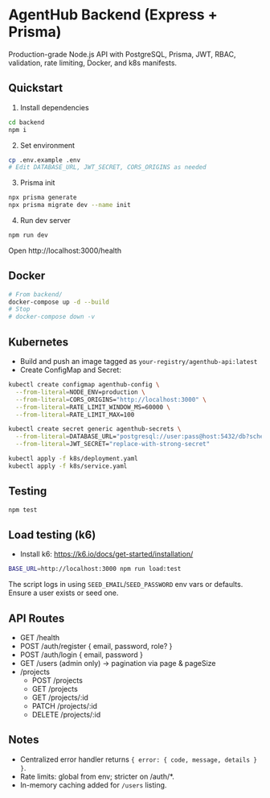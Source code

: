 # AgentHub Backend (Express + Prisma)

Production-grade Node.js API with PostgreSQL, Prisma, JWT, RBAC, validation, rate limiting, Docker, and k8s manifests.

## Quickstart

1) Install dependencies

```bash
cd backend
npm i
```

2) Set environment

```bash
cp .env.example .env
# Edit DATABASE_URL, JWT_SECRET, CORS_ORIGINS as needed
```

3) Prisma init

```bash
npx prisma generate
npx prisma migrate dev --name init
```

4) Run dev server

```bash
npm run dev
```

Open http://localhost:3000/health

## Docker

```bash
# From backend/
docker-compose up -d --build
# Stop
# docker-compose down -v
```

## Kubernetes

- Build and push an image tagged as `your-registry/agenthub-api:latest`
- Create ConfigMap and Secret:

```bash
kubectl create configmap agenthub-config \
  --from-literal=NODE_ENV=production \
  --from-literal=CORS_ORIGINS="http://localhost:3000" \
  --from-literal=RATE_LIMIT_WINDOW_MS=60000 \
  --from-literal=RATE_LIMIT_MAX=100

kubectl create secret generic agenthub-secrets \
  --from-literal=DATABASE_URL="postgresql://user:pass@host:5432/db?schema=public" \
  --from-literal=JWT_SECRET="replace-with-strong-secret"

kubectl apply -f k8s/deployment.yaml
kubectl apply -f k8s/service.yaml
```

## Testing

```bash
npm test
```

## Load testing (k6)

- Install k6: https://k6.io/docs/get-started/installation/

```bash
BASE_URL=http://localhost:3000 npm run load:test
```

The script logs in using `SEED_EMAIL`/`SEED_PASSWORD` env vars or defaults. Ensure a user exists or seed one.

## API Routes

- GET /health
- POST /auth/register { email, password, role? }
- POST /auth/login { email, password }
- GET /users (admin only) -> pagination via page & pageSize
- /projects
  - POST /projects
  - GET /projects
  - GET /projects/:id
  - PATCH /projects/:id
  - DELETE /projects/:id

## Notes

- Centralized error handler returns `{ error: { code, message, details } }`.
- Rate limits: global from env; stricter on /auth/*.
- In-memory caching added for `/users` listing.
